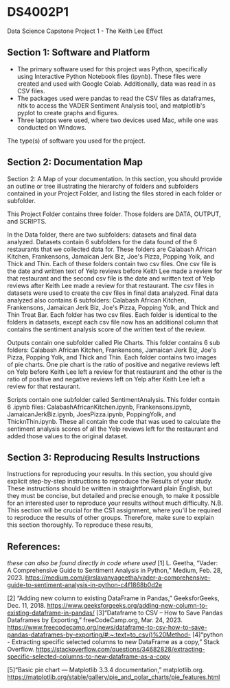 # DS4002P1
Data Science Capstone Project 1 - The Keith Lee Effect

## Section 1: Software and Platform
* The primary software used for this project was Python, specifically using Interactive Python Notebook files (ipynb). These files were created and used with Google Colab. Additionally, data was read in as CSV files.
* The packages used were pandas to read the CSV files as dataframes, nltk to access the VADER Sentiment Analysis tool, and matplotlib's pyplot to create graphs and figures.
* Three laptops were used, where two devices used Mac, while one was conducted on Windows.

The type(s) of software you used for the project.
## Section 2: Documentation Map
Section 2: A Map of your documentation. In this section, you should provide an outline or tree illustrating the hierarchy of folders and subfolders contained in your Project Folder, and listing the files stored in each folder or subfolder.

This Project Folder contains three folder. Those folders are DATA, OUTPUT, and SCRIPTS.

In the Data folder, there are two subfolders: datasets and final data analyzed. Datasets contain 6 subfolders for the data found of the 6 restaurants that we collected data for. These folders are Calabash African Kitchen, Frankensons, Jamaican Jerk Biz, Joe's Pizza, Popping Yolk, and Thick and Thin. Each of these folders contain two csv files. One csv file is the date and written text of Yelp reviews before Keith Lee made a review for that restaurant and the second csv file is the date and written text of Yelp reviews after Keith Lee made a review for that restaurant. The csv files in datasets were used to create the csv files in final data analyzed. Final data analyzed also contains 6 subfolders: Calabash African Kitchen, Frankensons, Jamaican Jerk Biz, Joe's Pizza, Popping Yolk, and Thick and Thin Treat Bar. Each folder has two csv files. Each folder is identical to the folders in datasets, except each csv file now has an additional column that contains the sentiment analysis score of the written text of the review. 

Outputs contain one subfolder called Pie Charts. This folder contains 6 sub folders: Calabash African Kitchen, Frankensons, Jamaican Jerk Biz, Joe's Pizza, Popping Yolk, and Thick and Thin. Each folder contains two images of pie charts. One pie chart is the ratio of positive and negative reviews left on Yelp before Keith Lee left a review for that restaurant and the other is the  ratio of positive and negative reviews left on Yelp after Keith Lee left a review for that restaurant.

Scripts contain one subfolder called SentimentAnalysis. This folder contain 6 .ipynb files: CalabashAfricanKitchen.ipynb, Frankensons.ipynb, JamaicanJerkBiz.ipynb, JoesPizza.ipynb, PoppingYolk, and ThicknThin.ipynb. These all contain the code that was used to calculate the sentiment analysis scores of all the Yelp reviews left for the restaurant and added those values to the original dataset.

## Section 3: Reproducing Results Instructions
 Instructions for reproducing your results. In this section, you should give explicit step-by-step instructions to reproduce the Results of your study. These instructions should be written in straightforward plain English, but they must be concise, but detailed and precise enough, to make it possible for an interested user to reproduce your results without much difficulty. N.B. This section will be crucial for the CS1 assignment, where you'll be required to reproduce the results of other groups. Therefore, make sure to explain this section thoroughly.
 To reproduce these results, 

 ## References:
 *these can also be found directly in code where used*
[1] L. Geetha, “Vader: A Comprehensive Guide to Sentiment Analysis in Python,” Medium, Feb. 28, 2023. https://medium.com/@rslavanyageetha/vader-a-comprehensive-guide-to-sentiment-analysis-in-python-c4f1868b0d2e

[2] “Adding new column to existing DataFrame in Pandas,” GeeksforGeeks, Dec. 11, 2018. https://www.geeksforgeeks.org/adding-new-column-to-existing-dataframe-in-pandas/
‌
[3]“Dataframe to CSV – How to Save Pandas Dataframes by Exporting,” freeCodeCamp.org, Mar. 24, 2023. https://www.freecodecamp.org/news/dataframe-to-csv-how-to-save-pandas-dataframes-by-exporting/#:~:text=to_csv()%20Method-
‌
[4]“python - Extracting specific selected columns to new DataFrame as a copy,” Stack Overflow. https://stackoverflow.com/questions/34682828/extracting-specific-selected-columns-to-new-dataframe-as-a-copy

[5]“Basic pie chart — Matplotlib 3.3.4 documentation,” matplotlib.org. https://matplotlib.org/stable/gallery/pie_and_polar_charts/pie_features.html
‌

